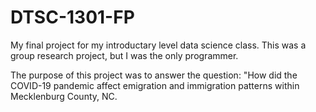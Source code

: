 # DTSC-1301-FP
My final project for my introductary level data science class.
This was a group research project, but I was the only programmer.

The purpose of this project was to answer the question: "How did the COVID-19 pandemic affect
emigration and immigration patterns within Mecklenburg County, NC.
